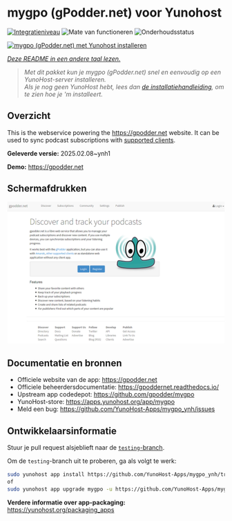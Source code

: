 <!--
NB: Deze README is automatisch gegenereerd door <https://github.com/YunoHost/apps/tree/master/tools/readme_generator>
Hij mag NIET handmatig aangepast worden.
-->

# mygpo (gPodder.net) voor Yunohost

[![Integratieniveau](https://apps.yunohost.org/badge/integration/mygpo)](https://ci-apps.yunohost.org/ci/apps/mygpo/)
![Mate van functioneren](https://apps.yunohost.org/badge/state/mygpo)
![Onderhoudsstatus](https://apps.yunohost.org/badge/maintained/mygpo)

[![mygpo (gPodder.net) met Yunohost installeren](https://install-app.yunohost.org/install-with-yunohost.svg)](https://install-app.yunohost.org/?app=mygpo)

*[Deze README in een andere taal lezen.](./ALL_README.md)*

> *Met dit pakket kun je mygpo (gPodder.net) snel en eenvoudig op een YunoHost-server installeren.*  
> *Als je nog geen YunoHost hebt, lees dan [de installatiehandleiding](https://yunohost.org/install), om te zien hoe je 'm installeert.*

## Overzicht

This is the webservice powering the https://gpodder.net website. It can be used to sync podcast subscriptions with [supported clients](https://gpoddernet.readthedocs.io/en/latest/user/clients.html).


**Geleverde versie:** 2025.02.08~ynh1

**Demo:** <https://gpodder.net>

## Schermafdrukken

![Schermafdrukken van mygpo (gPodder.net)](./doc/screenshots/screenshot1.png)

## Documentatie en bronnen

- Officiele website van de app: <https://gpodder.net>
- Officiele beheerdersdocumentatie: <https://gpoddernet.readthedocs.io/>
- Upstream app codedepot: <https://github.com/gpodder/mygpo>
- YunoHost-store: <https://apps.yunohost.org/app/mygpo>
- Meld een bug: <https://github.com/YunoHost-Apps/mygpo_ynh/issues>

## Ontwikkelaarsinformatie

Stuur je pull request alsjeblieft naar de [`testing`-branch](https://github.com/YunoHost-Apps/mygpo_ynh/tree/testing).

Om de `testing`-branch uit te proberen, ga als volgt te werk:

```bash
sudo yunohost app install https://github.com/YunoHost-Apps/mygpo_ynh/tree/testing --debug
of
sudo yunohost app upgrade mygpo -u https://github.com/YunoHost-Apps/mygpo_ynh/tree/testing --debug
```

**Verdere informatie over app-packaging:** <https://yunohost.org/packaging_apps>

